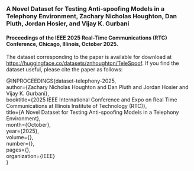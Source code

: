 ### A Novel Dataset for Testing Anti-spoofing Models in a Telephony Environment, Zachary Nicholas Houghton, Dan Pluth, Jordan Hosier, and Vijay K. Gurbani
#### Proceedings of the IEEE 2025 Real-Time Communications (RTC) Conference, Chicago, Illinois, October 2025.

The dataset corresponding to the paper is available for download at https://huggingface.co/datasets/znhoughton/TeleSpoof.  If you find the dataset useful, please cite the paper as follows:

@INPROCEEDINGS{dataset-telephony-2025,  
  author={Zachary Nicholas Houghton and Dan Pluth and Jordan Hosier and Vijay K. Gurbani},  
  booktitle={2025 IEEE International Conference and Expo on Real Time Communications at Illinois Institute of Technology (RTC)},  
  title={A Novel Dataset for Testing Anti-spoofing Models in a Telephony Environment},  
  month={October},  
  year={2025},  
  volume={},  
  number={},  
  pages={},  
  organization={IEEE}  
}
